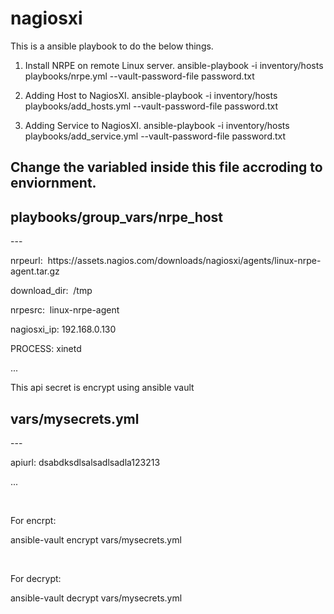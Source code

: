 # nagiosxi
This is a ansible playbook to do the below things.

1. Install NRPE on remote Linux server.
ansible-playbook -i inventory/hosts playbooks/nrpe.yml  --vault-password-file password.txt

2. Adding Host to NagiosXI.
ansible-playbook -i inventory/hosts playbooks/add_hosts.yml  --vault-password-file password.txt

3. Adding Service to NagiosXI.
ansible-playbook -i inventory/hosts playbooks/add_service.yml  --vault-password-file password.txt


Change the variabled inside this file accroding to enviornment.
---
playbooks/group_vars/nrpe_host
---
<p>---</p>
<p>nrpeurl: &nbsp;https://assets.nagios.com/downloads/nagiosxi/agents/linux-nrpe-agent.tar.gz</p>
<p>download_dir: &nbsp;/tmp</p>
<p>nrpesrc: &nbsp;linux-nrpe-agent</p>
<p>nagiosxi_ip: 192.168.0.130</p>
<p>PROCESS: xinetd</p>
<p>...</p>

This api secret is encrypt using ansible vault

vars/mysecrets.yml
---
<p>---</p>
<p>apiurl: dsabdksdlsalsadlsadla123213</p>
<p>...</p>
<p><br></p>
<p>For encrpt:</p>
<p>ansible-vault encrypt vars/mysecrets.yml</p>
<p><br></p>
<p>For decrypt:</p>
<p>ansible-vault decrypt vars/mysecrets.yml</p>
<p><br></p>
